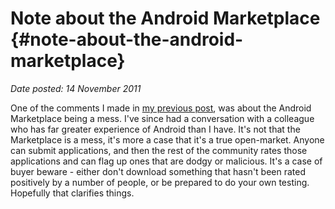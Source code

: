 # Note about the Android Marketplace {#note-about-the-android-marketplace}

_Date posted: 14 November 2011_

One of the comments I made in [my previous post](http://www.learningconversations.co.uk/main/index.php/2011/11/14/mobile-content-delivery-2?blog=5), was about the Android Marketplace being a mess. I've since had a conversation with a colleague who has far greater experience of Android than I have. It's not that the Marketplace is a mess, it's more a case that it's a true open-market. Anyone can submit applications, and then the rest of the community rates those applications and can flag up ones that are dodgy or malicious. It's a case of buyer beware - either don't download something that hasn't been rated positively by a number of people, or be prepared to do your own testing. Hopefully that clarifies things.
